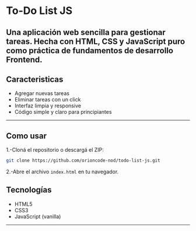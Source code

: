 #  To-Do List JS
Una aplicación web sencilla para gestionar tareas. Hecha con HTML, CSS y JavaScript puro
como práctica de fundamentos de desarrollo Frontend.
---

## Caracteristicas
- Agregar nuevas tareas
- Eliminar tareas con un click
- Interfaz limpia y responsive
- Código simple y claro para principiantes
---
## Como usar

1.-Cloná el repositorio o descargá el ZIP:
```bash
git clone https://github.com/orioncode-nod/todo-list-js.git
```
2.-Abre el archivo `index.html` en tu navegador.


## Tecnologías
- HTML5
- CSS3
- JavaScript (vanilla)
---


